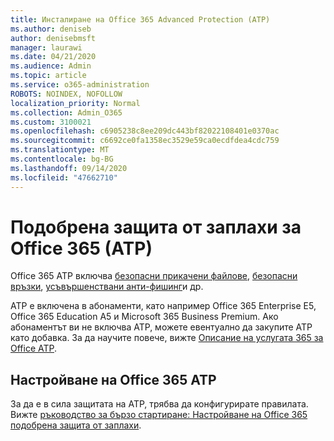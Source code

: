 ```yaml
---
title: Инсталиране на Office 365 Advanced Protection (ATP)
ms.author: deniseb
author: denisebmsft
manager: laurawi
ms.date: 04/21/2020
ms.audience: Admin
ms.topic: article
ms.service: o365-administration
ROBOTS: NOINDEX, NOFOLLOW
localization_priority: Normal
ms.collection: Admin_O365
ms.custom: 3100021
ms.openlocfilehash: c6905238c8ee209dc443bf82022108401e0370ac
ms.sourcegitcommit: c6692ce0fa1358ec3529e59ca0ecdfdea4cdc759
ms.translationtype: MT
ms.contentlocale: bg-BG
ms.lasthandoff: 09/14/2020
ms.locfileid: "47662710"
---
```

# <a name="office-365-advanced-threat-protection-atp"></a>Подобрена защита от заплахи за Office 365 (ATP)

Office 365 ATP включва [безопасни прикачени файлове](https://docs.microsoft.com/microsoft-365/security/office-365-security/atp-safe-attachments), [безопасни връзки](https://docs.microsoft.com/microsoft-365/security/office-365-security/atp-safe-links), [усъвършенствани анти-фишинг](https://docs.microsoft.com/microsoft-365/security/office-365-security/atp-anti-phishing)и др. 

ATP е включена в абонаменти, като например Office 365 Enterprise E5, Office 365 Education A5 и Microsoft 365 Business Premium. Ако абонаментът ви не включва ATP, можете евентуално да закупите ATP като добавка. За да научите повече, вижте [Описание на услугата 365 за Office ATP](https://docs.microsoft.com/office365/servicedescriptions/office-365-advanced-threat-protection-service-description).

## <a name="set-up-office-365-atp"></a>Настройване на Office 365 ATP

За да е в сила защитата на ATP, трябва да конфигурирате правилата. Вижте [ръководство за бързо стартиране: Настройване на Office 365 подобрена защита от заплахи](https://docs.microsoft.com/office365/securitycompliance/checklist-atp-setup).

